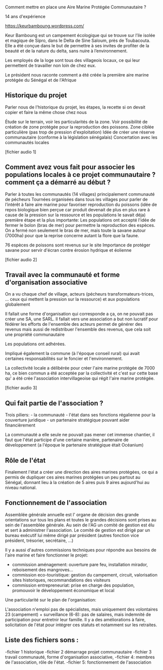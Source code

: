 
Comment mettre en place une Aire Marine Protégée Communautaire ?


14 ans d'expérience

https://keurbamboung.wordpress.com/

Keur Bamboung est un campement écologique qui se trouve sur l’ile isolée et magique de Sipro, dans le Delta de Sine Saloum, près de Toubacouta. Elle a été conçue dans le but de permettre à ses invites de profiter de la beauté et de la nature du delta, sans nuire à l’environnement.

Les employés de la loge sont tous des villageois locaux, ce qui leur permettent de travailler non loin de chez eux. 

Le président nous raconte comment a été créée la première aire marine protégée du Sénégal et de l'Afrique

## Historique du projet

Parler nous de l'historique du projet, les étapes, la recette si on devait copier et faire la même chose chez nous

Étude sur le terrain, voir les particularités de la zone. Voir possibilité de création de zone protégée pour la reproduction des poissons.
Zone ciblée particulière (pas trop de pression d'exploitation)
Idée de créer une réserve communautaire (conforme à la législation sénégalais)
Concertation avec les communautés locales

[fichier audio 1]

## Comment avez vous fait pour associer les populations locales à ce projet communautaire ? comment ça a démarré au début ?

Parler à toutes les communautés (14 villages) principalement communauté de pécheurs
Tournées organisées dans tous les villages pour parler de l’intérêt à faire aire marine pour favoriser reproduction du poissons (idée de repos biologique bien perçue car produit devenait de plus en plus rare à cause de la pression sur la ressource et les populations le savait déja)
première étape et la plus importante: Les populations ont accepté l'idée de fermer le bolon (bras de mer) pour permettre la reproduction des espèces.
On a fermé non seulement le bras de mer, mais toute la savane autour (7000ha) pour que la reprise concerne autant la flore que la faune.

76 espèces de poissons sont revenus sur le site
Importance de protéger savane pour servir d'écran contre érosion hydrique et éolienne

[fichier audio 2]

## Travail avec la communauté et forme d'organisation associative

On a vu chaque chef de village, acteurs (pécheurs transformateurs-trices, ... ceux qui mettent la pression sur la ressource) et aux populations globalement

Il fallait  une forme d'organisation qui corresponde a ça, on ne pouvait pas créer une SA, une SARL.
Il fallait vers une association a but non lucratif pour fédérer les efforts de l'ensemble des acteurs
permet de générer des revenus mais aussi de redistribuer l'ensemble des revenus, que cela soit une propriété communautaire

Les populations ont adhérées.

Impliqué également la commune (à l'époque conseil rural) qui avait certaines responsabilités sur le foncier et l'environnement.

La collectivité locale a délibérée pour créer l'aire marine protégée de 7000 ha, ce bien commun a été acceptée par la collectivité et c'est sur cette base qu' a été crée l'association intervillageoise qui régit l'aire marine protégée.

[fichier audio 3]

## Qui fait partie de l'association ?

Trois piliers:
    - la communauté
    - l'état dans ses fonctions régalienne pour la couverture juridique
    - un partenaire stratégique pouvant aider financièrement

La communauté a elle seule ne pouvait pas mener cet immense chantier, il faut que l'état participe d'une certaine manière, partenaire de développement (a l'époque le partenaire stratégique était Océanium)

## Rôle de l'état

Finalement l'état a créer une direction des aires marines protégées, ce qui a permis de dupliquer ces aires marines protégées un peu partout au Sénégal, donnant lieu à la création de 5 aires puis 9 aires aujourd'hui au niveau national.

## Fonctionnement de l'association

Assemblée générale annuelle est l' organe de décision des grande orientations sur tous les plans et toutes le grandes décisions sont prises au sein de l'assemblée générale.
Au sein de l'AG un comité de gestion est élu et sert à administrer l'association.
Le comité de gestion est dirigé par un bureau exécutif lui même dirigé par président (autres fonction vice président, trésorier, secrétaire, ...)

Il y a aussi d'autres commissions techniques pour répondre aux besoins de l'aire marine et faire fonctionner le projet:
- commission aménagement: ouverture pare feu, installation mirador, reboisement des mangroves...
- commission eco-touristique: gestion du campement, circuit, valorisation sites historiques, recommandations des visiteurs
- commission entrepreneuriat: prise en charge des population, promouvoir le développement économique et local

Une particularité sur le plan de l'organisation:
    
 L'association n'emploi pas de spécialistes, mais uniquement des volontaires 23 (campement) + surveillance (6-8): pas de salaires, mais indemnité de participation pour entretnir leur famille. Il y a des améliorations à faire, solicitation de l'état pour intégrer ces statuts et notamment sur les retraites.



## Liste des fichiers sons :

-fichier 1 historique
-fichier 2 démarrage projet communautaire
-fichier 3 travail communauté, forme d'organisation associative, 
-fichier 4: membres de l'association, rôle de l'état.
-fichier 5: fonctionnement de l'association



